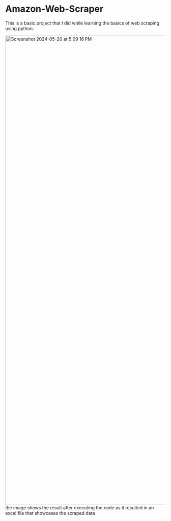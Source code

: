 # Amazon-Web-Scraper
This is a basic project that I did while learning the basics of web scraping using python.

<img width="1470" alt="Screenshot 2024-05-20 at 5 09 16 PM" src="https://github.com/me9ded/Amazon-Web-Scraper-/assets/102758258/19988939-b6e6-4fe2-a01e-c28c845db03c">
the image shows the result after executing the code as it resulted in an excel file that showcases the scraped data
